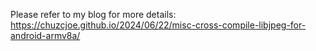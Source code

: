 Please refer to my blog for more details: https://chuzcjoe.github.io/2024/06/22/misc-cross-compile-libjpeg-for-android-armv8a/
